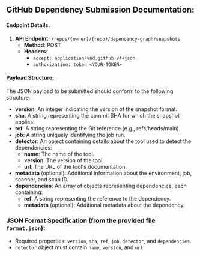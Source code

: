 ## GitHub Dependency Submission Documentation:

#### Endpoint Details:

1. **API Endpoint**: `/repos/{owner}/{repo}/dependency-graph/snapshots`
    - **Method**: POST
    - **Headers**:
        - `accept: application/vnd.github.v4+json`
        - `authorization: token <YOUR-TOKEN>`

#### Payload Structure:

The JSON payload to be submitted should conform to the following structure:

- **version**: An integer indicating the version of the snapshot format.
- **sha**: A string representing the commit SHA for which the snapshot applies.
- **ref**: A string representing the Git reference (e.g., refs/heads/main).
- **job**: A string uniquely identifying the job run.
- **detector**: An object containing details about the tool used to detect the dependencies:
    - **name**: The name of the tool.
    - **version**: The version of the tool.
    - **url**: The URL of the tool's documentation.
- **metadata** (optional): Additional information about the environment, job, scanner, and scan ID.
- **dependencies**: An array of objects representing dependencies, each containing:
    - **ref**: A string representing the reference to the dependency.
    - **metadata** (optional): Additional metadata about the dependency.

### JSON Format Specification (from the provided file `format.json`):

- Required properties: `version`, `sha`, `ref`, `job`, `detector`, and `dependencies`.
- `detector` object must contain `name`, `version`, and `url`.